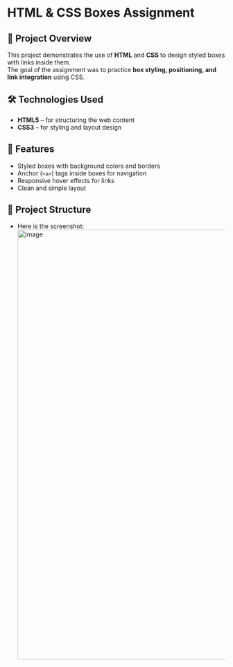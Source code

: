 # HTML & CSS Boxes Assignment

## 📌 Project Overview
This project demonstrates the use of **HTML** and **CSS** to design styled boxes with links inside them.  
The goal of the assignment was to practice **box styling, positioning, and link integration** using CSS.

## 🛠️ Technologies Used
- **HTML5** – for structuring the web content  
- **CSS3** – for styling and layout design  

## 🚀 Features
- Styled boxes with background colors and borders  
- Anchor (`<a>`) tags inside boxes for navigation  
- Responsive hover effects for links  
- Clean and simple layout  

## 📂 Project Structure
- Here is the screenshot: <img width="1672" height="992" alt="image" src="https://github.com/user-attachments/assets/0f940e97-edb1-438e-907b-29e06460084f" />
